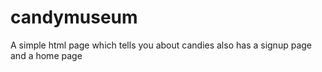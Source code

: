 # candymuseum

A simple html page which tells you about candies
also has a signup page and a home page
